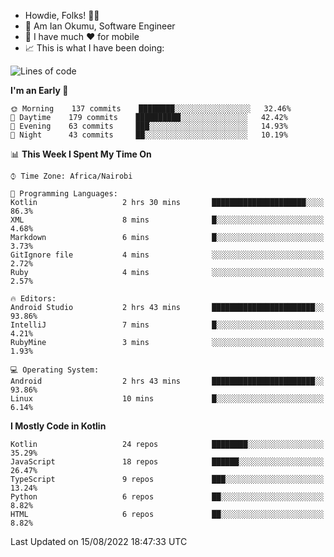 
* Howdie, Folks! 👋🤓
* 🤪 Am Ian Okumu, Software Engineer
* 📱 I have much ❤️ for mobile
* 📈 This is what I have been doing:
  
<!-- <a href="https://otsembo.github.io/OtsemboPortfolio/" style="margin-right:.5%; margin-top=.5%;">
  <img align="center" src="https://github-readme-stats.vercel.app/api/top-langs/?username=otsembo&layout=compact" />
</a> -->

<!--START_SECTION:waka-->
![Lines of code](https://img.shields.io/badge/From%20Hello%20World%20I%27ve%20Written-695%20Thousand%20lines%20of%20code-blue)

**I'm an Early 🐤** 

```text
🌞 Morning    137 commits    ████████░░░░░░░░░░░░░░░░░   32.46% 
🌆 Daytime    179 commits    ██████████░░░░░░░░░░░░░░░   42.42% 
🌃 Evening    63 commits     ███░░░░░░░░░░░░░░░░░░░░░░   14.93% 
🌙 Night      43 commits     ██░░░░░░░░░░░░░░░░░░░░░░░   10.19%

```


📊 **This Week I Spent My Time On** 

```text
⌚︎ Time Zone: Africa/Nairobi

💬 Programming Languages: 
Kotlin                   2 hrs 30 mins       █████████████████████░░░░   86.3% 
XML                      8 mins              █░░░░░░░░░░░░░░░░░░░░░░░░   4.68% 
Markdown                 6 mins              █░░░░░░░░░░░░░░░░░░░░░░░░   3.73% 
GitIgnore file           4 mins              ░░░░░░░░░░░░░░░░░░░░░░░░░   2.72% 
Ruby                     4 mins              ░░░░░░░░░░░░░░░░░░░░░░░░░   2.57%

🔥 Editors: 
Android Studio           2 hrs 43 mins       ███████████████████████░░   93.86% 
IntelliJ                 7 mins              █░░░░░░░░░░░░░░░░░░░░░░░░   4.21% 
RubyMine                 3 mins              ░░░░░░░░░░░░░░░░░░░░░░░░░   1.93%

💻 Operating System: 
Android                  2 hrs 43 mins       ███████████████████████░░   93.86% 
Linux                    10 mins             █░░░░░░░░░░░░░░░░░░░░░░░░   6.14%

```

**I Mostly Code in Kotlin** 

```text
Kotlin                   24 repos            ████████░░░░░░░░░░░░░░░░░   35.29% 
JavaScript               18 repos            ██████░░░░░░░░░░░░░░░░░░░   26.47% 
TypeScript               9 repos             ███░░░░░░░░░░░░░░░░░░░░░░   13.24% 
Python                   6 repos             ██░░░░░░░░░░░░░░░░░░░░░░░   8.82% 
HTML                     6 repos             ██░░░░░░░░░░░░░░░░░░░░░░░   8.82%

```



 Last Updated on 15/08/2022 18:47:33 UTC
<!--END_SECTION:waka-->

<br />
<br />
<br />
<br />
<br />
  
  </div>
<!---
otsembo/otsembo is a ✨ special ✨ repository because its `README.md` (this file) appears on your GitHub profile.
You can click the Preview link to take a look at your changes.
--->
